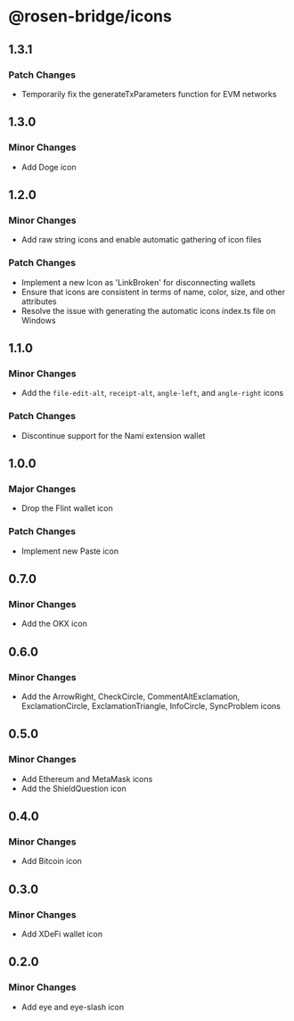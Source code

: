 # @rosen-bridge/icons

## 1.3.1

### Patch Changes

- Temporarily fix the generateTxParameters function for EVM networks

## 1.3.0

### Minor Changes

- Add Doge icon

## 1.2.0

### Minor Changes

- Add raw string icons and enable automatic gathering of icon files

### Patch Changes

- Implement a new Icon as 'LinkBroken' for disconnecting wallets
- Ensure that icons are consistent in terms of name, color, size, and other attributes
- Resolve the issue with generating the automatic icons index.ts file on Windows

## 1.1.0

### Minor Changes

- Add the `file-edit-alt`, `receipt-alt`, `angle-left`, and `angle-right` icons

### Patch Changes

- Discontinue support for the Nami extension wallet

## 1.0.0

### Major Changes

- Drop the Flint wallet icon

### Patch Changes

- Implement new Paste icon

## 0.7.0

### Minor Changes

- Add the OKX icon

## 0.6.0

### Minor Changes

- Add the ArrowRight, CheckCircle, CommentAltExclamation, ExclamationCircle, ExclamationTriangle, InfoCircle, SyncProblem icons

## 0.5.0

### Minor Changes

- Add Ethereum and MetaMask icons
- Add the ShieldQuestion icon

## 0.4.0

### Minor Changes

- Add Bitcoin icon

## 0.3.0

### Minor Changes

- Add XDeFi wallet icon

## 0.2.0

### Minor Changes

- Add eye and eye-slash icon
